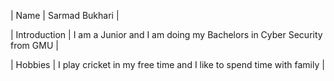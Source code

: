 | Name | Sarmad Bukhari |

| Introduction | I am a Junior and I am doing my Bachelors in Cyber Security from GMU |

| Hobbies | I play cricket in my free time and I like to spend time with family |

